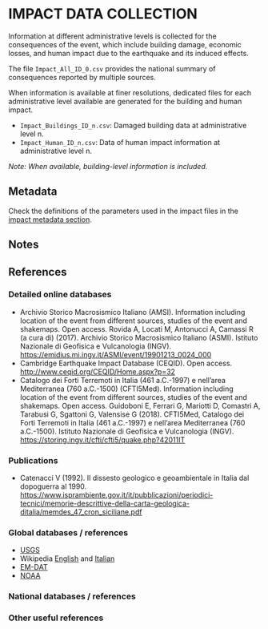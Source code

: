 # IMPACT DATA COLLECTION


Information at different administrative levels is collected for the consequences of the event, 
which include building damage, economic losses, and human impact due to the earthquake and its induced effects.

The file `Impact_All_ID_0.csv` provides the national summary of consequences reported by multiple sources.

When information is available at finer resolutions, dedicated files for each administrative level
available are generated for the building and human impact.

- `Impact_Buildings_ID_n.csv`: Damaged building data at administrative level n.
- `Impact_Human_ID_n.csv`: Data of human impact information at administrative level n.

_Note: When available, building-level information is included._


## Metadata

Check the definitions of the parameters used in the impact files in the [impact metadata section](https://gitlab.openquake.org/risk/ecd/-/blob/main/metadata.md#impact-data).


## Notes


## References

### Detailed online databases
- Archivio Storico Macrosismico Italiano (AMSI). Information including location of the event from different sources, studies of the event and shakemaps. Open access. Rovida A, Locati M, Antonucci A, Camassi R (a cura di) (2017). Archivio Storico Macrosismico Italiano (ASMI). Istituto Nazionale di Geofisica e Vulcanologia (INGV). https://emidius.mi.ingv.it/ASMI/event/19901213_0024_000
- Cambridge Earthquake Impact Database (CEQID). Open access. http://www.ceqid.org/CEQID/Home.aspx?p=32
- Catalogo dei Forti Terremoti in Italia (461 a.C.-1997) e nell’area Mediterranea (760 a.C.-1500) (CFTI5Med). Information including location of the event from different sources, studies of the event and shakemaps. Open access. Guidoboni E, Ferrari G, Mariotti D, Comastri A, Tarabusi G, Sgattoni G, Valensise G (2018). CFTI5Med, Catalogo dei Forti Terremoti in Italia (461 a.C.-1997) e nell’area Mediterranea (760 a.C.-1500). Istituto Nazionale di Geofisica e Vulcanologia (INGV). https://storing.ingv.it/cfti/cfti5/quake.php?42011IT

### Publications
- Catenacci V (1992). Il dissesto geologico e geoambientale in Italia dal dopoguerra al 1990. https://www.isprambiente.gov.it/it/pubblicazioni/periodici-tecnici/memorie-descrittive-della-carta-geologica-ditalia/memdes_47_cron_siciliane.pdf

### Global databases / references
- [USGS](https://earthquake.usgs.gov/earthquakes/eventpage/usp0004j1w/executive) 
- Wikipedia [English](https://en.wikipedia.org/wiki/1990_Carlentini_earthquake) and [Italian](https://it.wikipedia.org/wiki/Terremoto_di_Carlentini_del_1990)
- [EM-DAT](https://public.emdat.be)
- [NOAA](https://www.ngdc.noaa.gov/hazel/view/hazards/earthquake/event-more-info/5268)

### National databases / references

### Other useful references
